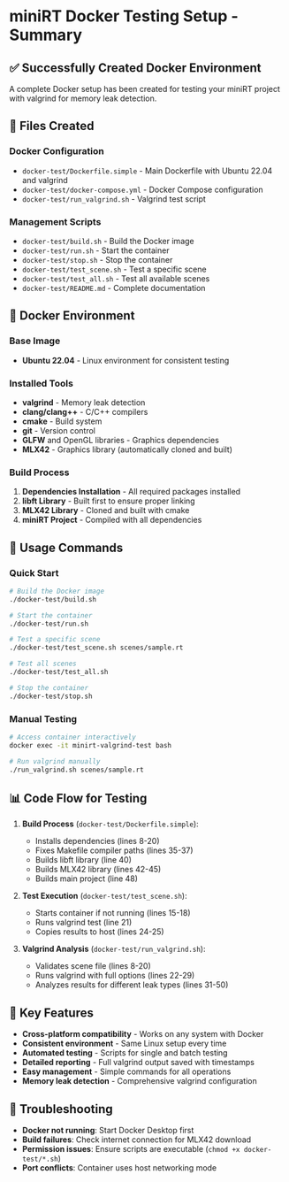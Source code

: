 # miniRT Docker Testing Setup - Summary

## ✅ Successfully Created Docker Environment

A complete Docker setup has been created for testing your miniRT project with valgrind for memory leak detection.

## 📁 Files Created

### Docker Configuration
- `docker-test/Dockerfile.simple` - Main Dockerfile with Ubuntu 22.04 and valgrind
- `docker-test/docker-compose.yml` - Docker Compose configuration
- `docker-test/run_valgrind.sh` - Valgrind test script

### Management Scripts
- `docker-test/build.sh` - Build the Docker image
- `docker-test/run.sh` - Start the container
- `docker-test/stop.sh` - Stop the container
- `docker-test/test_scene.sh` - Test a specific scene
- `docker-test/test_all.sh` - Test all available scenes
- `docker-test/README.md` - Complete documentation

## 🐳 Docker Environment

### Base Image
- **Ubuntu 22.04** - Linux environment for consistent testing

### Installed Tools
- **valgrind** - Memory leak detection
- **clang/clang++** - C/C++ compilers
- **cmake** - Build system
- **git** - Version control
- **GLFW** and OpenGL libraries - Graphics dependencies
- **MLX42** - Graphics library (automatically cloned and built)

### Build Process
1. **Dependencies Installation** - All required packages installed
2. **libft Library** - Built first to ensure proper linking
3. **MLX42 Library** - Cloned and built with cmake
4. **miniRT Project** - Compiled with all dependencies

## 🚀 Usage Commands

### Quick Start
```bash
# Build the Docker image
./docker-test/build.sh

# Start the container
./docker-test/run.sh

# Test a specific scene
./docker-test/test_scene.sh scenes/sample.rt

# Test all scenes
./docker-test/test_all.sh

# Stop the container
./docker-test/stop.sh
```

### Manual Testing
```bash
# Access container interactively
docker exec -it minirt-valgrind-test bash

# Run valgrind manually
./run_valgrind.sh scenes/sample.rt
```

## 📊 Code Flow for Testing

1. **Build Process** (`docker-test/Dockerfile.simple`):
   - Installs dependencies (lines 8-20)
   - Fixes Makefile compiler paths (lines 35-37)
   - Builds libft library (line 40)
   - Builds MLX42 library (lines 42-45)
   - Builds main project (line 48)

2. **Test Execution** (`docker-test/test_scene.sh`):
   - Starts container if not running (lines 15-18)
   - Runs valgrind test (line 21)
   - Copies results to host (lines 24-25)

3. **Valgrind Analysis** (`docker-test/run_valgrind.sh`):
   - Validates scene file (lines 8-20)
   - Runs valgrind with full options (lines 22-29)
   - Analyzes results for different leak types (lines 31-50)

## 🎯 Key Features

- **Cross-platform compatibility** - Works on any system with Docker
- **Consistent environment** - Same Linux setup every time
- **Automated testing** - Scripts for single and batch testing
- **Detailed reporting** - Full valgrind output saved with timestamps
- **Easy management** - Simple commands for all operations
- **Memory leak detection** - Comprehensive valgrind configuration

## 🔧 Troubleshooting

- **Docker not running**: Start Docker Desktop first
- **Build failures**: Check internet connection for MLX42 download
- **Permission issues**: Ensure scripts are executable (`chmod +x docker-test/*.sh`)
- **Port conflicts**: Container uses host networking mode
